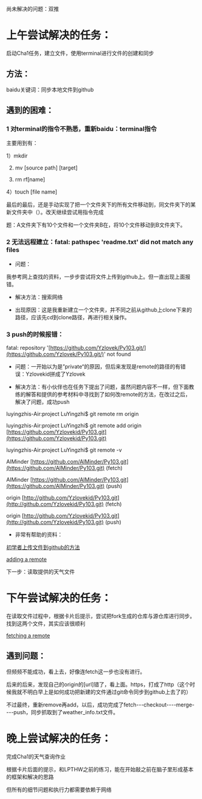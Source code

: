 尚未解决的问题：双推

# 上午尝试解决的任务：

启动Cha1任务，建立文件，使用terminal进行文件的创建和同步

## 方法：

baidu关键词：同步本地文件到github

## 遇到的困难：

### 1 对terminal的指令不熟悉，重新baidu：terminal指令

主要用到有：

1）mkdir

2) mv [source path] [target]

3) rm rf[name]

4）touch [file name]

最后的最后，还是手动实现了把一个文件夹下的所有文件移动到，同文件夹下的某新文件夹中（）。改天继续尝试用指令完成

题：A文件夹下有10个文件和一个文件夹B在，将10个文件移动到B文件夹下。

### 2 无法远程建立：fatal: pathspec 'readme.txt' did not match any files

* 问题：

我参考网上查找的资料，一步步尝试将文件上传到github上。但一直出现上面报错。

* 解决方法：搜索网络

* 出现原因：这是我重新建立一个文件夹，并不同之前从github上clone下来的路径，应该先cd到clone路径，再进行相关操作。

### 3 push的时候报错：

fatal: repository '[https://github.com/Yzlovek/Py103.git/](https://github.com/Yzlovek/Py103.git/)' not found

* 问题：一开始以为是”private“的原因，但后来发现是remote的路径的有错误：Yzlovekid拼成了Yzlovek

* 解决方法：有小伙伴也在任务下提出了问题，虽然问题内容不一样，但下面教练的解答和提供的参考材料中寻找到了如何改remote的方法，在改过之后，解决了问题，成功push

luyingzhis-Air:project LuYingzhi$ git remote rm origin

luyingzhis-Air:project LuYingzhi$ git remote add origin [https://github.com/Yzlovekid/Py103.git](https://github.com/Yzlovekid/Py103.git)

luyingzhis-Air:project LuYingzhi$ git remote -v

AIMinder [https://github.com/AIMinder/Py103.git](https://github.com/AIMinder/Py103.git) \(fetch\)

AIMinder [https://github.com/AIMinder/Py103.git](https://github.com/AIMinder/Py103.git) \(push\)

origin [http://github.com/Yzlovekid/Py103.git](http://github.com/Yzlovekid/Py103.git) \(fetch\)

origin [http://github.com/Yzlovekid/Py103.git](http://github.com/Yzlovekid/Py103.git) \(push\)

* 非常有帮助的资料：

[初学者上传文件到github的方法](http://blog.csdn.net/steven6977/article/details/10567719)

[adding a remote](https://help.github.com/articles/adding-a-remote/)



下一步：读取提供的天气文件



# 下午尝试解决的任务：

在读取文件过程中，根据卡片后提示，尝试把fork生成的仓库与源仓库进行同步。找到这两个文件，其实应该很顺利

[fetching a remote](https://help.github.com/articles/fetching-a-remote/)

## 遇到问题：

但频频不能成功，看上去，好像连fetch这一步也没有进行。

后来的后来，发现自己的origin的\[url\]错了，看上面。https，打成了http（这个时候我就不明白早上是如何成功把新建的文件通过git命令同步到github上去了的）

不过最终，重新remove再add，以后，成功完成了fetch---checkout----merge----push，同步抓取到了weather\_info.txt文件。





# 晚上尝试解决的任务：

完成Cha1的天气查询作业

根据卡片后面的提示，和LPTHW之前的练习，能在开始敲之前在脑子里形成基本的框架和解决的思路

但所有的细节问题和执行力都需要依赖于网络



